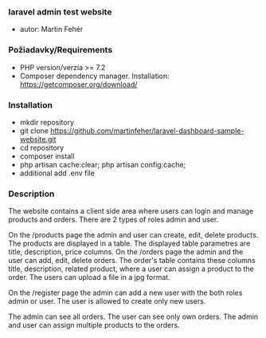 ### laravel admin test website
- autor: Martin Fehér

### Požiadavky/Requirements
- PHP version/verzia >= 7.2
- Composer dependency manager. Installation: https://getcomposer.org/download/

### Installation
- mkdir repository
- git clone https://github.com/martinfeher/laravel-dashboard-sample-website.git
- cd repository 
- composer install
- php artisan cache:clear; php artisan config:cache;
- additional add .env file

### Description
The website contains a client side area where users can login and manage products and orders.
There are 2 types of roles admin and user.

On the /products page the admin and user can create, edit, delete products. The products are displayed in a table. The displayed table parametres are title, description, price columns.
On the /orders page the admin and the user can add, edit, delete orders.
The order's table contains these columns title, description, related product, where a user can assign a product to the order. The users can upload a file in a jpg format.

On the /register page the admin can add a new user with the both roles admin or user. The user is allowed to create only new users.

The admin can see all orders. The user can see only own orders. 
The admin and user can assign multiple products to the orders.